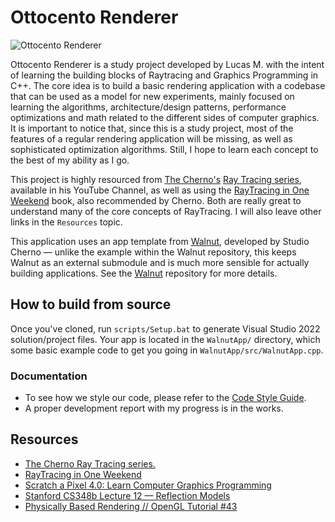 # Ottocento Renderer

![Ottocento Renderer](./doc/assets/img/banner.jpg)

Ottocento Renderer is a study project developed by Lucas M. with the intent of learning the building blocks of Raytracing and Graphics Programming in C++. The core idea is to build a basic rendering application with a codebase that can be used as a model for new experiments, mainly focused on learning the algorithms, architecture/design patterns, performance optimizations and math related to the different sides of computer graphics. It is important to notice that, since this is a study project, most of the features of a regular rendering application will be missing, as well as sophisticated optimization algorithms. Still, I hope to learn each concept to the best of my ability as I go.

This project is highly resourced from [The Cherno's](https://www.youtube.com/@TheCherno) [Ray Tracing series](https://www.youtube.com/watch?v=gfW1Fhd9u9Q&list=PLlrATfBNZ98edc5GshdBtREv5asFW3yXl), available in his YouTube Channel, as well as using the [RayTracing in One Weekend](https://raytracing.github.io/) book, also recommended by Cherno. Both are really great to understand many of the core concepts of RayTracing. I will also leave other links in the `Resources` topic.

This application uses an app template from [Walnut](https://github.com/TheCherno/Walnut), developed by Studio Cherno — unlike the example within the Walnut repository, this keeps Walnut as an external submodule and is much more sensible for actually building applications. See the [Walnut](https://github.com/TheCherno/Walnut) repository for more details.

## How to build from source
Once you've cloned, run `scripts/Setup.bat` to generate Visual Studio 2022 solution/project files. Your app is located in the `WalnutApp/` directory, which some basic example code to get you going in `WalnutApp/src/WalnutApp.cpp`.

### Documentation
 - To see how we style our code, please refer to the [Code Style Guide](/doc/styleguide.md).
 - A proper development report with my progress is in the works.


## Resources
 - [The Cherno Ray Tracing series.](https://www.youtube.com/watch?v=gfW1Fhd9u9Q&list=PLlrATfBNZ98edc5GshdBtREv5asFW3yXl)
 - [RayTracing in One Weekend](https://raytracing.github.io/)
 - [Scratch a Pixel 4.0: Learn Computer Graphics Programming](https://www.scratchapixel.com/index.html)
 - [Stanford CS348b Lecture 12 — Reflection Models](https://graphics.stanford.edu/courses/cs348b-18-spring-content/lectures/12_reflection2/12_reflection2_slides.pdf)
 - [Physically Based Rendering // OpenGL Tutorial #43](https://www.youtube.com/watch?v=XK_p2MxGBQs)

